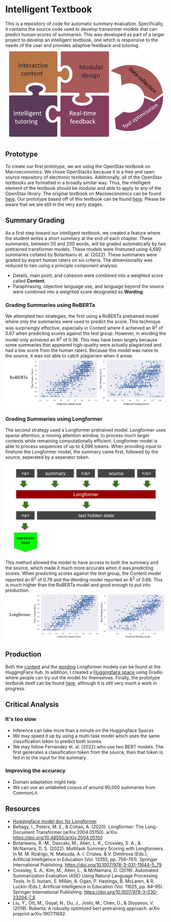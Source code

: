# Intelligent Textbook
This is a repository of code for automatic summary evaluation. Specifically, it contains the source code used to develop transormer models that can predict human scores of summaries. This was developed as part of a larger project to develop an intelligent textbook, one which is responsive to the needs of the user and provides adaptive feedback and tutoring.
![elements of textbook](elements_of_textbook.png)

## Prototype
To create our first prototype, we are using the OpenStax textbook on Macroeconomics. We chose OpenStacks because it is a free and open source repository of electronic textbooks. Additionally, all of the OpenStax textbooks are formatted in a broadly similar way. Thus, the intelligent element of the textbook should be modular and able to apply to any of the OpenStax library. The original textbook on Macroeconomics can be found [here](https://openstax.org/books/principles-macroeconomics-ap-courses-2e/pages/1-introduction). Our prototype based off of this textbook can be found [here](https://textbook-demo.web.app/module-1/chapter-1/section-1/). Please be aware that we are still in the very early stages.

## Summary Grading
As a first step toward our intelligent textbook, we created a feature where the student writes a short summary at the end of each chapter. These summaries, between 50 and 200 words, will be graded automatically by two pretrained transformer models. These models were finetuned using 4,690 summaries collated by Botarleanu et. al. (2022). These summaries were graded by expert human raters on six criteria. The dimensionality was reduced to two using a principle component analysis:
* Details, main point, and cohesion were combined into a weighted score called **Content**.
* Paraphrasing, objective language use, and language beyond the source were combined into a weighted score designated as **Wording**.

### Grading Summaries using RoBERTa
We attempted two strategies, the first using a RoBERTa pretrained model where only the summaries were used to predict the score. This technique was surprisingly effective, especially in Content where it achieved an R<sup>2</sup> of 0.67 when predicting scores against the test group. However, in wording the model only achieved an R<sup>2</sup> of 0.36. This may have been largely because some summaries that appeared high-quality were actually plagiarized and had a low score from the human raters. Because this model was naive to the source, it was not able to catch plagiarism when it arose.
![roberta_scatters](roberta_scatters.png)

### Grading Summaries using Longformer
The second strategy used a Longformer pretrained model. Longformer uses sparse attention, a moving attention window, to process much larger contexts while remaining computationally efficient. Longformer model is able to process sequences of up to 4,096 tokens. When providing input to finetune the Longformer model, the summary came first, followed by the source, seperated by a seperator token. 
![model_diagram](model_diagram.png)
This method allowed the model to have access to both the summary and the source, which made it much more accurate when it was predicting scores. When predicting scores against the test group, the Content model reported an R<sup>2</sup> of 0.79 and the Wording model reported an R<sup>2</sup> of 0.66. This is much higher than the RoBERTa model and good enough to put into production.
![longformer_scatters](longformer_scatters.png)

## Production
Both the [content](https://huggingface.co/tiedaar/summary-longformer-content) and the [wording](https://huggingface.co/tiedaar/summary-longformer-wording) Longformer models can be found at the HuggingFace hub. In addition, I created a [Huggingface space](https://huggingface.co/spaces/tiedaar/economics_summary_grader) using Gradio where people can try out the model for themselves. Finally, the prototype textbook itself can be found [here](https://textbook-demo.web.app/module-1/chapter-1/section-1/), although it is still very much a work in progress.

## Critical Analysis
### It's too slow
* Inference can take more than a minute on the Huggingface Spaces
* We may speed it up by using a multi-task model which uses the same classification token to predict both scores.
* We may follow Fernandez et. al. (2022) who use two BERT models. The first generates a classification token from the source, then that token is fed in to the input for the summary.
### Improving the accuracy
* Domain adaptation might help
* We can use an unlabeled corpus of around 90,000 summaries from CommonLit.

## Resources
* [Huggingface model doc for Longformer](https://huggingface.co/docs/transformers/model_doc/longformer)
* Beltagy, I., Peters, M. E., & Cohan, A. (2020). Longformer: The Long-Document Transformer (arXiv:2004.05150). arXiv. https://doi.org/10.48550/arXiv.2004.05150
* Botarleanu, R.-M., Dascalu, M., Allen, L. K., Crossley, S. A., & McNamara, D. S. (2022). Multitask Summary Scoring with Longformers. In M. M. Rodrigo, N. Matsuda, A. I. Cristea, & V. Dimitrova (Eds.), Artificial Intelligence in Education (Vol. 13355, pp. 756–761). Springer International Publishing. https://doi.org/10.1007/978-3-031-11644-5_79
* Crossley, S. A., Kim, M., Allen, L., & McNamara, D. (2019). Automated Summarization Evaluation (ASE) Using Natural Language Processing Tools. In S. Isotani, E. Millán, A. Ogan, P. Hastings, B. McLaren, & R. Luckin (Eds.), Artificial Intelligence in Education (Vol. 11625, pp. 84–95). Springer International Publishing. https://doi.org/10.1007/978-3-030-23204-7_8
* Liu, Y., Ott, M., Goyal, N., Du, J., Joshi, M., Chen, D., & Stoyanov, V. (2019). Roberta: A robustly optimized bert pretraining approach. arXiv preprint arXiv:1907.11692.
